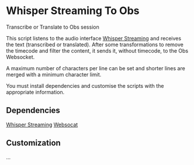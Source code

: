 # Whisper Streaming To Obs
Transcribe or Translate to Obs session


This script listens to the audio interface [Whisper Streaming](https://github.com/ufal/whisper_streaming) and receives the text (transcribed or translated). After some transformations to remove the timecode and filter the content, it sends it, without timecode, to the Obs Websocket.

A maximum number of characters per line can be set and shorter lines are merged with a minimum character limit.

You must install dependencies and customise the scripts with the appropriate information.

## Dependencies

[Whisper Streaming](https://github.com/ufal/whisper_streaming)
[Websocat](https://github.com/vi/websocat)

## Customization

...


